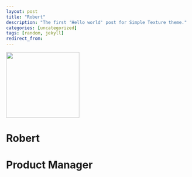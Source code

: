 ```yaml
---
layout: post
title: "Robert"
description: "The first 'Hello world' post for Simple Texture theme."
categories: [uncategorized]
tags: [random, jekyll]
redirect_from:
---
```



<img src="https://raw.githubusercontent.com/team-cero/team-cero.github.io/master/assets/images/Robert_1.jpg?raw=true" height ="180" width="200">

# Robert
# Product Manager
